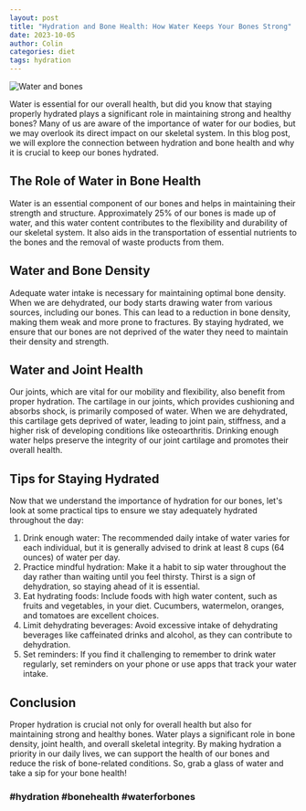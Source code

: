 ```yaml
---
layout: post
title: "Hydration and Bone Health: How Water Keeps Your Bones Strong"
date: 2023-10-05
author: Colin
categories: diet
tags: hydration
---
```


![Water and bones](https://source.unsplash.com/1600x900/?water)

Water is essential for our overall health, but did you know that staying properly hydrated plays a significant role in maintaining strong and healthy bones? Many of us are aware of the importance of water for our bodies, but we may overlook its direct impact on our skeletal system. In this blog post, we will explore the connection between hydration and bone health and why it is crucial to keep our bones hydrated.

## The Role of Water in Bone Health

Water is an essential component of our bones and helps in maintaining their strength and structure. Approximately 25% of our bones is made up of water, and this water content contributes to the flexibility and durability of our skeletal system. It also aids in the transportation of essential nutrients to the bones and the removal of waste products from them.

## Water and Bone Density

Adequate water intake is necessary for maintaining optimal bone density. When we are dehydrated, our body starts drawing water from various sources, including our bones. This can lead to a reduction in bone density, making them weak and more prone to fractures. By staying hydrated, we ensure that our bones are not deprived of the water they need to maintain their density and strength.

## Water and Joint Health

Our joints, which are vital for our mobility and flexibility, also benefit from proper hydration. The cartilage in our joints, which provides cushioning and absorbs shock, is primarily composed of water. When we are dehydrated, this cartilage gets deprived of water, leading to joint pain, stiffness, and a higher risk of developing conditions like osteoarthritis. Drinking enough water helps preserve the integrity of our joint cartilage and promotes their overall health.

## Tips for Staying Hydrated

Now that we understand the importance of hydration for our bones, let's look at some practical tips to ensure we stay adequately hydrated throughout the day:

1. Drink enough water: The recommended daily intake of water varies for each individual, but it is generally advised to drink at least 8 cups (64 ounces) of water per day.
2. Practice mindful hydration: Make it a habit to sip water throughout the day rather than waiting until you feel thirsty. Thirst is a sign of dehydration, so staying ahead of it is essential.
3. Eat hydrating foods: Include foods with high water content, such as fruits and vegetables, in your diet. Cucumbers, watermelon, oranges, and tomatoes are excellent choices.
4. Limit dehydrating beverages: Avoid excessive intake of dehydrating beverages like caffeinated drinks and alcohol, as they can contribute to dehydration.
5. Set reminders: If you find it challenging to remember to drink water regularly, set reminders on your phone or use apps that track your water intake.

## Conclusion

Proper hydration is crucial not only for overall health but also for maintaining strong and healthy bones. Water plays a significant role in bone density, joint health, and overall skeletal integrity. By making hydration a priority in our daily lives, we can support the health of our bones and reduce the risk of bone-related conditions. So, grab a glass of water and take a sip for your bone health! 

### #hydration #bonehealth #waterforbones
